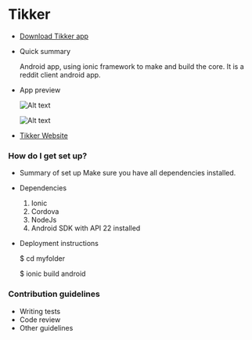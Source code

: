 # Tikker

* [Download Tikker app](https://tikker.tk/android/android-debug.apk)

* Quick summary

    Android app, using ionic framework to make and build the core. It is a reddit client android app.

* App preview

    ![Alt text](http://i.imgsafe.org/a291f66.png)
    
    ![Alt text](http://i.imgsafe.org/db90b7d.png)


* [Tikker Website](https://tikker.tk)

### How do I get set up? ###

* Summary of set up
    Make sure you have all dependencies installed.

* Dependencies

    1. Ionic
    2. Cordova
    3. NodeJs
    4. Android SDK with API 22 installed

* Deployment instructions

    $ cd myfolder
    
    $ ionic build android


### Contribution guidelines ###

* Writing tests
* Code review
* Other guidelines
